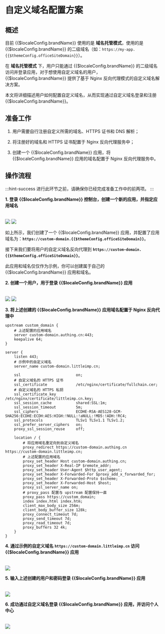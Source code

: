 # 自定义域名配置方案

<LastUpdated/>

## 概述

目前 {{$localeConfig.brandName}} 使用的是 **域名托管模式**，使用的是 {{$localeConfig.brandName}} 的二级域名（如：`https://my-app.{{$themeConfig.officeSiteDomain}}`）。

在 **域名托管模式** 下，用户只能通过 {{$localeConfig.brandName}} 的二级域名访问并登录应用，对于想使用自定义域名的用户，{{$localeConfig.brandName}} 提供了基于 Nginx 反向代理模式的自定义域名解决方案。

本文将详细描述用户如何配置自定义域名，从而实现通过自定义域名登录和注册 {{$localeConfig.brandName}}。

## 准备工作

1. 用户需要自行注册自定义所需的域名、HTTPS 证书和 DNS 解析；

2. 将注册好的域名和 HTTPS 证书配置于 Nginx 反向代理服务中；

3. 创建一个 {{$localeConfig.brandName}} 应用，将 {{$localeConfig.brandName}} 应用的域名配置于 Nginx 反向代理服务中。

## 操作流程

:::hint-success
进行此环节之前，请确保你已经完成准备工作中的前两项。
:::

**1. 登录 {{$localeConfig.brandName}} 控制台，创建一个新的应用，并指定应用域名**

<img src="./images/custom-domain-1.png" style="margin-top: 20px;" class="md-img-padding" />

<img src="./images/custom-domain-2.png" style="margin-top: 20px;" class="md-img-padding" />

如上所示，我们创建了一个 {{$localeConfig.brandName}} 应用，并配置了应用域名为：**`https://custom-domain.{{$themeConfig.officeSiteDomain}}`**。

接下来我们要将用户的自定义域名反向代理到 **`https://custom-domain.{{$themeConfig.officeSiteDomain}}`**。

此应用和域名仅仅作为示例，你可以创建属于自己的 {{$localeConfig.brandName}} 应用和域名。

**2. 创建一个用户，用于登录 {{$localeConfig.brandName}} 应用**

<img src="./images/custom-domain-3.png" style="margin-top: 20px;" class="md-img-padding" />

<img src="./images/custom-domain-4.png" style="margin-top: 20px;" class="md-img-padding" />

**3. 将上述创建的 {{$localeConfig.brandName}} 应用域名配置于 Nginx 反向代理中**

```nginx
upstream custom_domain {
    # 上述配置的应用域名
    server custom-domain.authing.cn:443;
    keepalive 64;
}

server {
    listen 443;
    # 示例中的自定义域名
    server_name custom-domain.littleimp.cn;

    ssl                         on;
    # 自定义域名的 HTTPS 证书
    ssl_certificate             /etc/nginx/certificate/fullchain.cer;
    # 自定义域名的 HTTPS 私钥
    ssl_certificate_key         /etc/nginx/certificate/littleimp.cn.key;
    ssl_session_cache           shared:SSL:1m;
    ssl_session_timeout         5m;
    ssl_ciphers                 ECDHE-RSA-AES128-GCM-SHA256:ECDHE:ECDH:AES:HIGH:!NULL:!aNULL:!MD5:!ADH:!RC4;
    ssl_protocols               TLSv1 TLSv1.1 TLSv1.2;
    ssl_prefer_server_ciphers   on;
    proxy_ssl_session_reuse     off;

    location / {
        # 将应用域名重定向到自定义域名
        proxy_redirect https://custom-domain.authing.cn https://custom-domain.littleimp.cn;
        # 上述配置的应用域名
        proxy_set_header Host custom-domain.authing.cn;
        proxy_set_header X-Real-IP $remote_addr;
        proxy_set_header User-Agent $http_user_agent;
        proxy_set_header X-Forwarded-For $proxy_add_x_forwarded_for;
        proxy_set_header X-Forwarded-Proto $scheme;
        proxy_set_header X-Forwarded-Host $host;
        proxy_ssl_server_name on;
        # proxy_pass 配置与 upstream 配置保持一直
        proxy_pass https://custom_domain;
        index index.html index.htm;
        client_max_body_size 256m;
        client_body_buffer_size 128k;
        proxy_connect_timeout 7d;
        proxy_send_timeout 7d;
        proxy_read_timeout 7d;
        proxy_buffers 32 4k;
    }
}
```

**4. 通过示例的自定义域名 `https://custom-domain.littleimp.cn` 访问 {{$localeConfig.brandName}} 应用**

<img src="./images/custom-domain-5.png" style="margin-top: 20px;" class="md-img-padding" />

**5. 输入上述创建的用户和密码登录 {{$localeConfig.brandName}} 应用**

<img src="./images/custom-domain-6.png" style="margin-top: 20px;" class="md-img-padding" />

**6. 成功通过自定义域名登录 {{$localeConfig.brandName}} 应用，并访问个人中心**

<img src="./images/custom-domain-7.png" style="margin-top: 20px;" class="md-img-padding" />
